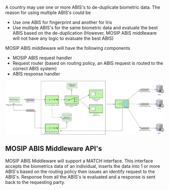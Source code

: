 A country may use one or more ABIS's to de-duplicate biometric data. The reason for using multiple ABIS's could be
- Use one ABIS for fingerprint and another for Iris
- Use multiple ABIS's for the same biometric data and evaluate the best ABIS based on the de-duplication (However, MOSIP ABIS middleware will not have any logic to evaluate the best ABIS)

MOSIP ABIS middleware will have the following components
- MOSIP ABIS request handler 
- Request router (based on routing policy, an ABIS request is routed to the correct ABIS system)
- ABIS response handler

![MOSIP ABIS Middleware](_images/arch_diagrams/MOSIP_ABIS_middleware.png)

## MOSIP ABIS Middleware API's
MOSIP ABIS Middleware will support a MATCH interface. This interface accepts the biometrics data of an individual, inserts the data into 1 or more ABIS's based on the routing policy then issues an identify request to the ABIS's. Response from all the ABIS's is evaluated and a response is sent back to the requesting party.